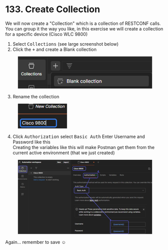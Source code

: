 # 133. Create Collection

We will now create a "Collection" which is a collection of RESTCONF calls. You can group it the way you like, in this exercise we will create a collection for a specific device (Cisco WLC 9800)

1. Select <kbd>Collections</kbd>  (see large screenshot below)
2. Click the <kbd>+</kbd> and create a Blank collection

<div align="left"><figure><img src="../../.gitbook/assets/image (11) (1) (1).png" alt=""><figcaption></figcaption></figure></div>

3. Rename the collection

<div align="left"><figure><img src="../../.gitbook/assets/image (12) (1).png" alt="" width="155"><figcaption></figcaption></figure></div>

4. Click <kbd>Authorization</kbd> select <kbd>Basic Auth</kbd> Enter Username and Password like this\
   Creating the variables like this will make Postman get them from the current active environment (that we just created)

<div data-full-width="true"><figure><img src="../../.gitbook/assets/image (13) (1).png" alt=""><figcaption></figcaption></figure></div>

Again... remember to save :relaxed:

